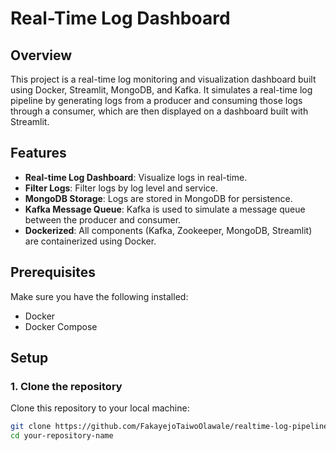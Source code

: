 # Real-Time Log Dashboard

## Overview

This project is a real-time log monitoring and visualization dashboard built using Docker, Streamlit, MongoDB, and Kafka. It simulates a real-time log pipeline by generating logs from a producer and consuming those logs through a consumer, which are then displayed on a dashboard built with Streamlit.

## Features

- **Real-time Log Dashboard**: Visualize logs in real-time.
- **Filter Logs**: Filter logs by log level and service.
- **MongoDB Storage**: Logs are stored in MongoDB for persistence.
- **Kafka Message Queue**: Kafka is used to simulate a message queue between the producer and consumer.
- **Dockerized**: All components (Kafka, Zookeeper, MongoDB, Streamlit) are containerized using Docker.

## Prerequisites

Make sure you have the following installed:

- Docker
- Docker Compose

## Setup

### 1. Clone the repository

Clone this repository to your local machine:

```bash
git clone https://github.com/FakayejoTaiwoOlawale/realtime-log-pipeline.git
cd your-repository-name
